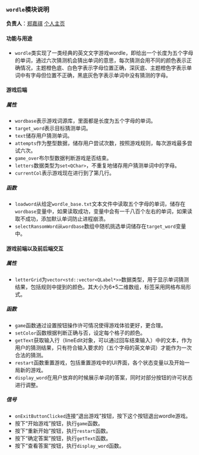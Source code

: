### `wordle`模块说明
**负责人**：[郑嘉祺](https://github.com/missswiftie) [个人主页](https://missswiftie.github.io)
#### 功能与用途
- `wordle`类实现了一类经典的英文文字游戏wordle，即给出一个长度为五个字母的单词，通过六次猜测机会猜出单词的意思，每次猜测会用不同的颜色表示正确情况，主题橙色底、白色字表示字母位置正确，深灰底、主题橙色字表示单词中有字母但位置不正确，黑底灰色字表示单词中没有猜测的字母。
#### 游戏后端
##### 属性
- `wordbase`表示游戏词源库，里面都是长度为五个字母的单词。
- `target_word`表示目标猜测单词。
- `text`储存用户猜测单词。
- `attempts`作为整型数据，储存用户尝试次数，按照游戏规则，每次游戏最多尝试六次。
- `game_over`布尔型数据判断游戏是否结束。
- `letters`数据类型为`set<QChar>`，不重复地储存用户猜测单词中的字母。
- `currentCol`表示游戏现在进行到了第几行。
##### 函数
- `loadword`从给定`wordle_base.txt`文本文件中读取五个字母的单词，储存在`wordbase`变量中，如果读取成功，变量中会有一千八百个左右的单词，如果读取不成功，添加默认单词防止进程崩溃。
- `selectRansomWord`从`wordbase`数组中随机挑选单词储存在`target_word`变量中。
#### 游戏前端以及前后端交互
##### 属性
- `letterGrid`为`vector<std::vector<QLabel*>>`数据类型，用于显示单词猜测结果，包括规则中提到的颜色。其大小为6*5二维数组，标签采用网格布局形式。
##### 函数
- `game`函数通过设置按钮操作许可情况使得游戏体验更好，更合理。
- `setColor`函数根据判断正确与否，设定每个格子的颜色。
- `getText`获取输入行（lineEdit对象，可以通过回车结束输入）中的文本，作为用户的猜测结果，只有符合输入要求的（五个字母的英文单词）才能作为一次合法的猜测。
- `restart`函数重置游戏，包括重置游戏中的UI界面，各个状态变量以及开始一局新的游戏。
- `display_word`在用户放弃的时候展示单词的答案，同时对部分按钮的许可状态进行调整。
##### 信号
- `onExitButtonClicked`连接“退出游戏”按钮，按下这个按钮退出wordle游戏。
- 按下“开始游戏”按钮，执行`game`函数。
- 按下“重新开始”按钮，执行`restart`函数。
- 按下“确定答案”按钮，执行`getText`函数。
- 按下“查看答案”按钮，执行`display_word`函数。